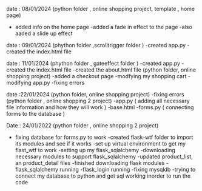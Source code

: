 date : 08/01/2024 
(python folder , online shopping project, template , home page)
- added info on the home page 
-added a fade in effect to the page 
-also aaded a slide up effect 

date : 09/01/2024
(phython folder ,scrolltrigger folder )
-created app.py 
-created the index.html file 

date : 11/01/2024
(phython folder , gateeffect folder )
-created app.py 
-created the index.html file 
-created the about.html file 
(python folder, online shopping project)
-added a checkout page 
-modfying my shopping cart
-modifying app.py
-fixing errors

date :22/01/2024
(python folder, online shopping project)
-fixing errors
(python folder , online shopping 2 project)
-app.py ( adding all necessary file information and how they will work ) 
-base.html
-forms.py ( connecting forms to the database )

Date : 24/01/2022
(python folder , online shopping 2 project)
- fixing database for forms.py to work
-created flask-wtf folder to import its modules and see if  it works 
-set up virtual environment to get my flast_wtf to work 
-setting up my flask_sqlalchemy
-downloading necessary modules to support flask_sqlalchemy
-updated product_list, an product_detail files 
-finished downloading flask modules 
-flask_sqlalchemy running 
-flask_login running
-fixing mysqldb 
-trying to connect my database to python and get sql working inorder to run the code 
